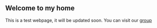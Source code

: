 ## Welcome to my home
This is a test webpage, it will be updated soon. You can visit our [group](http://idunetwork.com)
